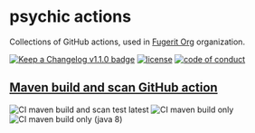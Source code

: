 # psychic actions

Collections of GitHub actions, used in [Fugerit Org](https://github.com/fugerit-org/) organization.

[![Keep a Changelog v1.1.0 badge](https://img.shields.io/badge/changelog-Keep%20a%20Changelog%20v1.1.0-%23E05735)](https://github.com/fugerit-org/psychic-actions/blob/main/CHANGELOG.md)
[![license](https://img.shields.io/badge/License-Apache%20License%202.0-teal.svg)](https://opensource.org/licenses/Apache-2.0)
[![code of conduct](https://img.shields.io/badge/conduct-Contributor%20Covenant-purple.svg)](https://github.com/fugerit-org/fj-universe/blob/main/CODE_OF_CONDUCT.md)

## [Maven build and scan GitHub action](maven-build-scan/maven-build-scan.md)

![CI maven build and scan test latest](https://www.github.com/fugerit-org/psychic-actions/actions/workflows/maven-build-scan-test-latest.yml/badge.svg)
![CI maven build only](https://www.github.com/fugerit-org/psychic-actions/actions/workflows/maven-build-scan-test-build-only.yml/badge.svg)
![CI maven build only (java 8)](https://www.github.com/fugerit-org/psychic-actions/actions/workflows/maven-build-scan-test-build-only-8.yml/badge.svg)
